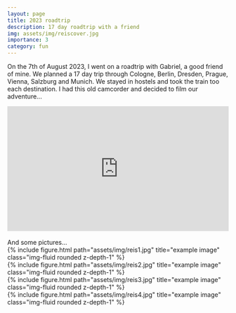 ```yaml
---
layout: page
title: 2023 roadtrip
description: 17 day roadtrip with a friend
img: assets/img/reiscover.jpg
importance: 3
category: fun
---
```



On the 7th of August 2023, I went on a roadtrip with Gabriel, a good friend of mine. We planned a 17 day trip through Cologne, Berlin, Dresden, Prague, Vienna, Salzburg and Munich. We stayed in hostels and took the train too each destination. I had this old camcorder and decided to film our adventure...

<div class="row">
    <div class="container" id="yt-frame">
  <iframe class="responsive-iframe" src="https://www.youtube.com/embed/qmqv0S_9258?si=1l-9R7a5MyhvJdBI" title="YouTube video player" align="middle" frameborder="0" allow="accelerometer; autoplay; clipboard-write; encrypted-media; gyroscope; picture-in-picture; web-share" allowfullscreen id="test"></iframe>
</div>
<style>
  #yt-frame {
    position: relative;
    width: 100%;
    padding-top: 56.25%;
  }
  #yt-frame>iframe {
    position: absolute;
    top: 0;
    left: 0;
    width: 100%;
    height: 100%;
  }
</style>

</div>
<br>
And some pictures...

<div class="row">
    <div class="col-sm mt-3 mt-md-0">
        {% include figure.html path="assets/img/reis1.jpg" title="example image" class="img-fluid rounded z-depth-1" %}
    </div>
</div>

<div class="row justify-content-sm-center">
    <div class="col-sm-8 mt-3 mt-md-0">
        {% include figure.html path="assets/img/reis2.jpg" title="example image" class="img-fluid rounded z-depth-1" %}
    </div>
    <div class="col-sm-4 mt-3 mt-md-0">
        {% include figure.html path="assets/img/reis3.jpg" title="example image" class="img-fluid rounded z-depth-1" %}
    </div>
    <div class="col-sm-4 mt-3 mt-md-0">
        {% include figure.html path="assets/img/reis4.jpg" title="example image" class="img-fluid rounded z-depth-1" %}
    </div>
</div>